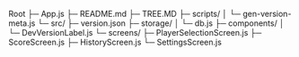 Root
├─ App.js
├─ README.md
├─ TREE.MD
├─ scripts/
│  └─ gen-version-meta.js
└─ src/
   ├─ version.json
   ├─ storage/
   │  └─ db.js
   ├─ components/
   │  └─ DevVersionLabel.js
   └─ screens/
      ├─ PlayerSelectionScreen.js
      ├─ ScoreScreen.js
      ├─ HistoryScreen.js
      └─ SettingsScreen.js
